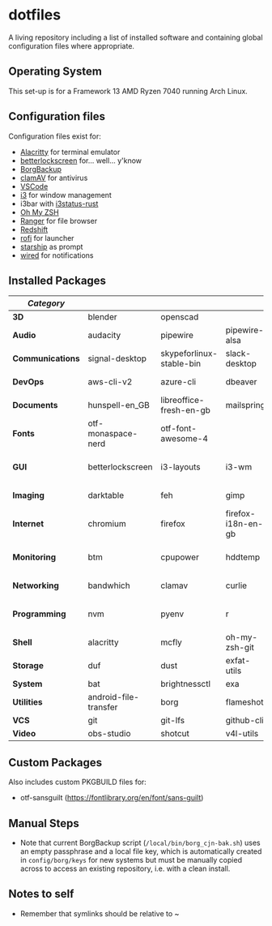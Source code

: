 # dotfiles

A living repository including a list of installed software and containing global configuration files where appropriate.

## Operating System

This set-up is for a Framework 13 AMD Ryzen 7040 running Arch Linux.

## Configuration files

Configuration files exist for:

- [Alacritty](https://sw.kovidgoyal.net/alacritty/) for terminal emulator
- [betterlockscreen](https://github.com/betterlockscreen/betterlockscreen) for... well... y'know
- [BorgBackup](https://www.borgbackup.org/)
- [clamAV](https://www.clamav.net/) for antivirus
- [VSCode](https://code.visualstudio.com/)
- [i3](https://i3wm.org/) for window management
- i3bar with [i3status-rust](https://github.com/greshake/i3status-rust)
- [Oh My ZSH](https://ohmyz.sh/)
- [Ranger](https://ranger.github.io/) for file browser
- [Redshift](http://jonls.dk/redshift/)
- [rofi](https://github.com/davatorium/rofi) for launcher
- [starship](https://starship.rs/) as prompt
- [wired](https://github.com/Toqozz/wired-notify) for notifications

## Installed Packages

| **_Category_**     |                       |                          |                        |                  |                        |                |                   |           |                  |           |                  |             |          |
| ------------------ | --------------------- | ------------------------ | ---------------------- | ---------------- | ---------------------- | -------------- | ----------------- | --------- | ---------------- | --------- | ---------------- | ----------- | -------- |
| **3D**             | blender               | openscad                 |                        |                  |                        |                |                   |           |                  |           |                  |             |          |
| **Audio**          | audacity              | pipewire                 | pipewire-alsa          | pipewire-jack    | pipewire-pulse         | pipewire-v4l2  | wireplumber       |           |                  |           |                  |             |          |
| **Communications** | signal-desktop        | skypeforlinux-stable-bin | slack-desktop          | telegram-desktop |                        |                |                   |           |                  |           |                  |             |          |
| **DevOps**         | aws-cli-v2            | azure-cli                | dbeaver                | docker           | docker-buildx          | minikube       | postman-bin       |           |                  |           |                  |             |          |
| **Documents**      | hunspell-en_GB        | libreoffice-fresh-en-gb  | mailspring             | qpdf             | xournalpp              |                |                   |           |                  |           |                  |             |          |
| **Fonts**          | otf-monaspace-nerd    | otf-font-awesome-4       |                        |                  |                        |                |                   |           |                  |           |                  |             |          |
| **GUI**            | betterlockscreen      | i3-layouts               | i3-wm                  | i3blocks         | i3status-rust          | i3wsr          | redshift          | rofi      | rofi-vscode-mode | wired-git | xorg-xinit       | xorg-server | xsetroot |
| **Imaging**        | darktable             | feh                      | gimp                   | graphics-magick  | inkscape               |                |                   |           |                  |           |                  |             |          |
| **Internet**       | chromium              | firefox                  | firefox-i18n-en-gb     | google-chrome    |                        |                |                   |           |                  |           |                  |             |          |
| **Monitoring**     | btm                   | cpupower                 | hddtemp                | htop             | Iio-sensor-proxy       | lm_sensors     | powertop          | procs     | tlp              |           |                  |             |          |
| **Networking**     | bandwhich             | clamav                   | curlie                 | firewalld        | mullvad-vpn-bin        | networkmanager | python-fangfrisch |           |                  |           |                  |             |          |
| **Programming**    | nvm                   | pyenv                    | r                      | texlive          | visual-studio-code-bin |                |                   |           |                  |           |                  |             |          |
| **Shell**          | alacritty             | mcfly                    | oh-my-zsh-git          | starship         | tealdeer               |                |                   |           |                  |           |                  |             |          |
| **Storage**        | duf                   | dust                     | exfat-utils            | mlocate          | ntfs-3g                | ranger         | zip               |           |                  |           |                  |             |          |
| **System**         | bat                   | brightnessctl            | exa                    | fd               | fwupd                  | ripgrep        | sd                | zoxide    |                  |           |                  |             |          |
| **Utilities**      | android-file-transfer | borg                     | flameshot              | fprintd          | gnome-keyring          | kalu           | less              | libfprint | macchina         | paru      | transmission-gtk |             |          |
| **VCS**            | git                   | git-lfs                  | github-cli             |                  |                        |                |                   |           |                  |           |                  |             |          |
| **Video**          | obs-studio            | shotcut                  | v4l-utils              | vlc              |                        |                |                   |           |                  |           |                  |             |          |

## Custom Packages

Also includes custom PKGBUILD files for:

- otf-sansguilt (https://fontlibrary.org/en/font/sans-guilt)

## Manual Steps

- Note that current BorgBackup script (`/local/bin/borg_cjn-bak.sh`) uses an empty passphrase and a local file key, which is automatically created in `config/borg/keys` for new systems but must be manually copied across to access an existing repository, i.e. with a clean install.

## Notes to self

- Remember that symlinks should be relative to ~
